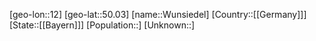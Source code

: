 ﻿---
location: [50.03,12]
type: City
tags:
- geo/City


SpocWebEntityId: 35714
isDeleted: false
confidential: public

---
[geo-lon::12]
[geo-lat::50.03]
[name::Wunsiedel]
[Country::[[Germany]]]
[State::[[Bayern]]]
[Population::]
[Unknown::]

